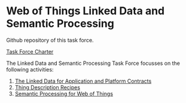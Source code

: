 Web of Things Linked Data and Semantic Processing
=================================================

Github repository of this task force.

[Task Force Charter](https://github.com/w3c/wot/blob/master/linked-data/TF-LD_charter.md)

The Linked Data and Semantic Processing Task Force focusses on the following activities:
1) [The Linked Data for Application and Platform Contracts](https://github.com/danicic/wot/blob/master/linked-data/linked-data-vocabularies.md)
2) [Thing Description Recipes](https://github.com/danicic/wot/blob/master/linked-data/thing-description-recipes.md)
3) [Semantic Processing for Web of Things](https://github.com/w3c/wot/blob/master/linked-data/semantic-processing-for-wot.md)

